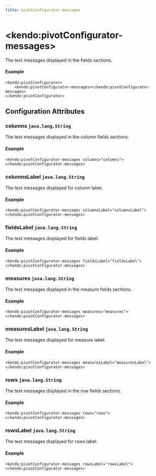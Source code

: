 ```yaml
---
title: pivotConfigurator-messages
---
```


# \<kendo:pivotConfigurator-messages\>

The text messages displayed in the fields sections.

#### Example
    <kendo:pivotConfigurator>
        <kendo:pivotConfigurator-messages></kendo:pivotConfigurator-messages>
    </kendo:pivotConfigurator>

## Configuration Attributes

### columns `java.lang.String`

The text messages displayed in the column fields sections.

#### Example
    <kendo:pivotConfigurator-messages columns="columns">
    </kendo:pivotConfigurator-messages>

### columnsLabel `java.lang.String`

The text messages displayed for column label.

#### Example
    <kendo:pivotConfigurator-messages columnsLabel="columnsLabel">
    </kendo:pivotConfigurator-messages>

### fieldsLabel `java.lang.String`

The text messages displayed for fields label.

#### Example
    <kendo:pivotConfigurator-messages fieldsLabel="fieldsLabel">
    </kendo:pivotConfigurator-messages>

### measures `java.lang.String`

The text messages displayed in the measure fields sections.

#### Example
    <kendo:pivotConfigurator-messages measures="measures">
    </kendo:pivotConfigurator-messages>

### measuresLabel `java.lang.String`

The text messages displayed for measure label.

#### Example
    <kendo:pivotConfigurator-messages measuresLabel="measuresLabel">
    </kendo:pivotConfigurator-messages>

### rows `java.lang.String`

The text messages displayed in the row fields sections.

#### Example
    <kendo:pivotConfigurator-messages rows="rows">
    </kendo:pivotConfigurator-messages>

### rowsLabel `java.lang.String`

The text messages displayed for rows label.

#### Example
    <kendo:pivotConfigurator-messages rowsLabel="rowsLabel">
    </kendo:pivotConfigurator-messages>

